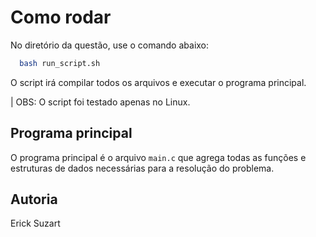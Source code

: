 <!--  Erick Suzart -->

# Como rodar

No diretório da questão, use o comando abaixo:

```bash
  bash run_script.sh
```

O script irá compilar todos os arquivos e executar o programa principal.

| OBS: O script foi testado apenas no Linux.

## Programa principal

O programa principal é o arquivo `main.c` que agrega todas as funções e estruturas de dados necessárias para a resolução do problema.

## Autoria

Erick Suzart
